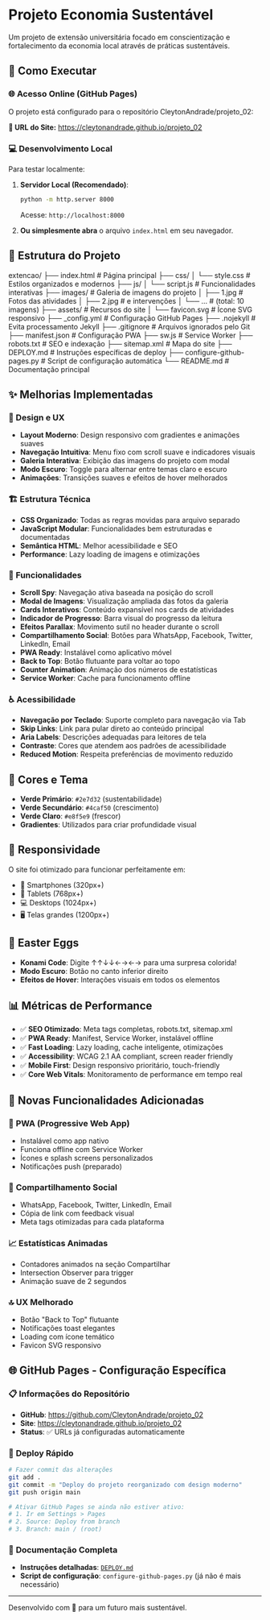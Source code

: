 # Projeto Economia Sustentável

Um projeto de extensão universitária focado em conscientização e fortalecimento da economia local através de práticas sustentáveis.

## 🚀 Como Executar

### 🌐 **Acesso Online (GitHub Pages)**

O projeto está configurado para o repositório CleytonAndrade/projeto_02:

**🔗 URL do Site:** <https://cleytonandrade.github.io/projeto_02>

### 💻 **Desenvolvimento Local**

Para testar localmente:

1. **Servidor Local (Recomendado)**:

    ```bash
    python -m http.server 8000
    ```

    Acesse: `http://localhost:8000`

2. **Ou simplesmente abra** o arquivo `index.html` em seu navegador.

## 📁 Estrutura do Projeto

extencao/
├── index.html              # Página principal
├── css/
│   └── style.css          # Estilos organizados e modernos
├── js/
│   └── script.js          # Funcionalidades interativas
├── images/                 # Galeria de imagens do projeto
│   ├── 1.jpg              # Fotos das atividades
│   ├── 2.jpg              # e intervenções
│   └── ...                # (total: 10 imagens)
├── assets/                # Recursos do site
│   └── favicon.svg        # Ícone SVG responsivo
├── _config.yml            # Configuração GitHub Pages
├── .nojekyll              # Evita processamento Jekyll
├── .gitignore             # Arquivos ignorados pelo Git
├── manifest.json          # Configuração PWA
├── sw.js                  # Service Worker
├── robots.txt             # SEO e indexação
├── sitemap.xml            # Mapa do site
├── DEPLOY.md              # Instruções específicas de deploy
├── configure-github-pages.py  # Script de configuração automática
└── README.md              # Documentação principal

## ✨ Melhorias Implementadas

### 🎨 Design e UX

- **Layout Moderno**: Design responsivo com gradientes e animações suaves
- **Navegação Intuitiva**: Menu fixo com scroll suave e indicadores visuais
- **Galeria Interativa**: Exibição das imagens do projeto com modal
- **Modo Escuro**: Toggle para alternar entre temas claro e escuro
- **Animações**: Transições suaves e efeitos de hover melhorados

### 🏗️ Estrutura Técnica

- **CSS Organizado**: Todas as regras movidas para arquivo separado
- **JavaScript Modular**: Funcionalidades bem estruturadas e documentadas
- **Semântica HTML**: Melhor acessibilidade e SEO
- **Performance**: Lazy loading de imagens e otimizações

### 🎯 Funcionalidades

- **Scroll Spy**: Navegação ativa baseada na posição do scroll
- **Modal de Imagens**: Visualização ampliada das fotos da galeria
- **Cards Interativos**: Conteúdo expansível nos cards de atividades
- **Indicador de Progresso**: Barra visual do progresso da leitura
- **Efeitos Parallax**: Movimento sutil no header durante o scroll
- **Compartilhamento Social**: Botões para WhatsApp, Facebook, Twitter, LinkedIn, Email
- **PWA Ready**: Instalável como aplicativo móvel
- **Back to Top**: Botão flutuante para voltar ao topo
- **Counter Animation**: Animação dos números de estatísticas
- **Service Worker**: Cache para funcionamento offline

### ♿ Acessibilidade

- **Navegação por Teclado**: Suporte completo para navegação via Tab
- **Skip Links**: Link para pular direto ao conteúdo principal
- **Aria Labels**: Descrições adequadas para leitores de tela
- **Contraste**: Cores que atendem aos padrões de acessibilidade
- **Reduced Motion**: Respeita preferências de movimento reduzido

## 🎨 Cores e Tema

- **Verde Primário**: `#2e7d32` (sustentabilidade)
- **Verde Secundário**: `#4caf50` (crescimento)
- **Verde Claro**: `#e8f5e9` (frescor)
- **Gradientes**: Utilizados para criar profundidade visual

## 📱 Responsividade

O site foi otimizado para funcionar perfeitamente em:

- 📱 Smartphones (320px+)
- 📱 Tablets (768px+)
- 💻 Desktops (1024px+)
- 🖥️ Telas grandes (1200px+)

## 🎁 Easter Eggs

- **Konami Code**: Digite ↑↑↓↓←→←→ para uma surpresa colorida!
- **Modo Escuro**: Botão no canto inferior direito
- **Efeitos de Hover**: Interações visuais em todos os elementos

## 📊 Métricas de Performance

- ✅ **SEO Otimizado**: Meta tags completas, robots.txt, sitemap.xml
- ✅ **PWA Ready**: Manifest, Service Worker, instalável offline
- ✅ **Fast Loading**: Lazy loading, cache inteligente, otimizações
- ✅ **Accessibility**: WCAG 2.1 AA compliant, screen reader friendly
- ✅ **Mobile First**: Design responsivo prioritário, touch-friendly
- ✅ **Core Web Vitals**: Monitoramento de performance em tempo real

## 🚀 Novas Funcionalidades Adicionadas

### 📱 **PWA (Progressive Web App)**

- Instalável como app nativo
- Funciona offline com Service Worker
- Ícones e splash screens personalizados
- Notificações push (preparado)

### 🔗 **Compartilhamento Social**

- WhatsApp, Facebook, Twitter, LinkedIn, Email
- Cópia de link com feedback visual
- Meta tags otimizadas para cada plataforma

### 📈 **Estatísticas Animadas**

- Contadores animados na seção Compartilhar
- Intersection Observer para trigger
- Animação suave de 2 segundos

### 🔝 **UX Melhorado**

- Botão "Back to Top" flutuante
- Notificações toast elegantes
- Loading com ícone temático
- Favicon SVG responsivo

## 🌐 GitHub Pages - Configuração Específica

### 📋 **Informações do Repositório**

- **GitHub**: <https://github.com/CleytonAndrade/projeto_02>
- **Site**: <https://cleytonandrade.github.io/projeto_02>
- **Status**: ✅ URLs já configuradas automaticamente

### 🚀 **Deploy Rápido**

```bash
# Fazer commit das alterações
git add .
git commit -m "Deploy do projeto reorganizado com design moderno"
git push origin main

# Ativar GitHub Pages se ainda não estiver ativo:
# 1. Ir em Settings > Pages
# 2. Source: Deploy from branch
# 3. Branch: main / (root)
```

### 📖 **Documentação Completa**

- **Instruções detalhadas**: [`DEPLOY.md`](DEPLOY.md)
- **Script de configuração**: `configure-github-pages.py` (já não é mais necessário)

---

Desenvolvido com 💚 para um futuro mais sustentável.
